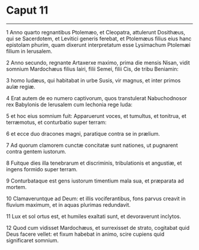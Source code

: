 # Caput 11

***

1 Anno quarto regnantibus Ptolemæo, et Cleopatra, attulerunt Dosithæus, qui se Sacerdotem, et Levitici generis ferebat, et Ptolemæus filius eius hanc epistolam phurim, quam dixerunt interpretatum esse Lysimachum Ptolemæi filium in Ierusalem.

2 Anno secundo, regnante Artaxerxe maximo, prima die mensis Nisan, vidit somnium Mardochæus filius Iairi, filii Semei, filii Cis, de tribu Beniamin:

3 homo Iudæus, qui habitabat in urbe Susis, vir magnus, et inter primos aulæ regiæ.

4 Erat autem de eo numero captivorum, quos transtulerat Nabuchodnosor rex Babylonis de Ierusalem cum Iechonia rege Iuda:

5 et hoc eius somnium fuit: Apparuerunt voces, et tumultus, et tonitrua, et terræmotus, et conturbatio super terram:

6 et ecce duo dracones magni, paratique contra se in prælium.

7 Ad quorum clamorem cunctæ concitatæ sunt nationes, ut pugnarent contra gentem iustorum.

8 Fuitque dies illa tenebrarum et discriminis, tribulationis et angustiæ, et ingens formido super terram.

9 Conturbataque est gens iustorum timentium mala sua, et præparata ad mortem.

10 Clamaveruntque ad Deum: et illis vociferantibus, fons parvus creavit in fluvium maximum, et in aquas plurimas redundavit.

11 Lux et sol ortus est, et humiles exaltati sunt, et devoraverunt inclytos.

12 Quod cum vidisset Mardochæus, et surrexisset de strato, cogitabat quid Deus facere vellet: et fixum habebat in animo, scire cupiens quid significaret somnium.

